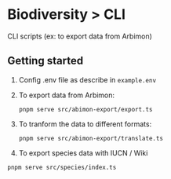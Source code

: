# Biodiversity > CLI

CLI scripts (ex: to export data from Arbimon)

## Getting started

1. Config .env file as describe in `example.env`

2. To export data from Arbimon:

   `pnpm serve src/abimon-export/export.ts`

3. To tranform the data to different formats:

   `pnpm serve src/abimon-export/translate.ts`

4. To export species data with IUCN / Wiki 

  `pnpm serve src/species/index.ts`
